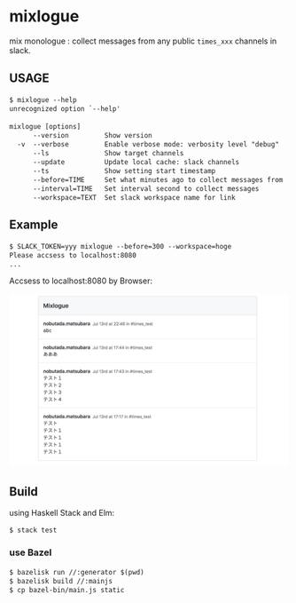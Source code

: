 # mixlogue

mix monologue : collect messages from any public `times_xxx` channels in slack.

## USAGE

```
$ mixlogue --help
unrecognized option `--help'

mixlogue [options]
      --version         Show version
  -v  --verbose         Enable verbose mode: verbosity level "debug"
      --ls              Show target channels
      --update          Update local cache: slack channels
      --ts              Show setting start timestamp
      --before=TIME     Set what minutes ago to collect messages from
      --interval=TIME   Set interval second to collect messages
      --workspace=TEXT  Set slack workspace name for link
```

## Example

```
$ SLACK_TOKEN=yyy mixlogue --before=300 --workspace=hoge
Please accsess to localhost:8080
...
```

Accsess to localhost:8080 by Browser:

![](./image/example.png)

## Build

using Haskell Stack and Elm:

```
$ stack test
```

### use Bazel

```
$ bazelisk run //:generator $(pwd)
$ bazelisk build //:mainjs
$ cp bazel-bin/main.js static
```
